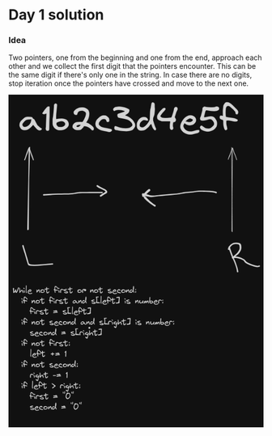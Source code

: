 # Day 1 solution

### Idea

Two pointers, one from the beginning and one from the end, approach each other and we collect the first digit that the pointers encounter. This can be the same digit if there's only one in the string. In case there are no digits, stop iteration once the pointers have crossed and move to the next one.

![drawing](day1.png)
